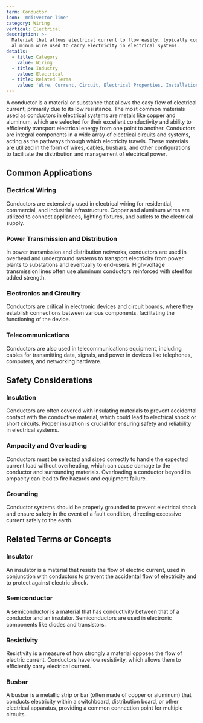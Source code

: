 ```yaml
---
term: Conductor
icon: 'mdi:vector-line'
category: Wiring
vertical: Electrical
description: >-
  Material that allows electrical current to flow easily, typically copper or
  aluminum wire used to carry electricity in electrical systems.
details:
  - title: Category
    value: Wiring
  - title: Industry
    value: Electrical
  - title: Related Terms
    value: 'Wire, Current, Circuit, Electrical Properties, Installation'
---
```

A conductor is a material or substance that allows the easy flow of electrical current, primarily due to its low resistance. The most common materials used as conductors in electrical systems are metals like copper and aluminum, which are selected for their excellent conductivity and ability to efficiently transport electrical energy from one point to another. Conductors are integral components in a wide array of electrical circuits and systems, acting as the pathways through which electricity travels. These materials are utilized in the form of wires, cables, busbars, and other configurations to facilitate the distribution and management of electrical power.

## Common Applications

### Electrical Wiring
Conductors are extensively used in electrical wiring for residential, commercial, and industrial infrastructure. Copper and aluminum wires are utilized to connect appliances, lighting fixtures, and outlets to the electrical supply.

### Power Transmission and Distribution
In power transmission and distribution networks, conductors are used in overhead and underground systems to transport electricity from power plants to substations and eventually to end-users. High-voltage transmission lines often use aluminum conductors reinforced with steel for added strength.

### Electronics and Circuitry
Conductors are critical in electronic devices and circuit boards, where they establish connections between various components, facilitating the functioning of the device.

### Telecommunications
Conductors are also used in telecommunications equipment, including cables for transmitting data, signals, and power in devices like telephones, computers, and networking hardware.

## Safety Considerations

### Insulation
Conductors are often covered with insulating materials to prevent accidental contact with the conductive material, which could lead to electrical shock or short circuits. Proper insulation is crucial for ensuring safety and reliability in electrical systems.

### Ampacity and Overloading
Conductors must be selected and sized correctly to handle the expected current load without overheating, which can cause damage to the conductor and surrounding materials. Overloading a conductor beyond its ampacity can lead to fire hazards and equipment failure.

### Grounding
Conductor systems should be properly grounded to prevent electrical shock and ensure safety in the event of a fault condition, directing excessive current safely to the earth.

## Related Terms or Concepts

### Insulator
An insulator is a material that resists the flow of electric current, used in conjunction with conductors to prevent the accidental flow of electricity and to protect against electric shock.

### Semiconductor
A semiconductor is a material that has conductivity between that of a conductor and an insulator. Semiconductors are used in electronic components like diodes and transistors.

### Resistivity
Resistivity is a measure of how strongly a material opposes the flow of electric current. Conductors have low resistivity, which allows them to efficiently carry electrical current.

### Busbar
A busbar is a metallic strip or bar (often made of copper or aluminum) that conducts electricity within a switchboard, distribution board, or other electrical apparatus, providing a common connection point for multiple circuits.
